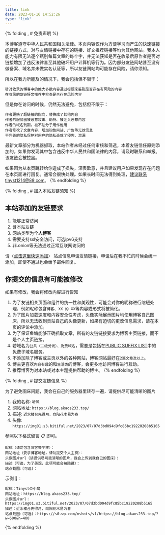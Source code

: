 ```yaml
---
title: link
date: 2023-01-16 14:52:26
type: "link"
---
```


{% folding , # 免责声明 %}


本博客遵守中华人民共和国相关法律。本页内容仅作为方便学习而产生的快速链接的链接方式，对与友情链接中存在的链接、好文推荐链接等均为其他网站。我本人能力有限无法逐个甄别每篇文章的每个字，并无法获知是否在收录后原作者是否对链接增加了违反法律甚至其他破坏用户计算机等行为。因为部分友链网站甚至没有做备案、域名并未做实名认证等，所以友链网站均可能存在风险，请你须知。

所以在我力所能及的情况下，我会包括但不限于：

    针对收录的博客中的绝大多数内容通过标题来鉴别是否存在有风险的内容
    在收录的友链好文推荐中检查是否存在风险内容

但是你在访问的时候，仍然无法避免，包括但不限于：

    作者更换了超链接的指向，替换成了其他内容
    作者的服务器被恶意攻击、劫持、被注入恶意内容
    作者的域名到期，被不法分子用作他用
    作者修改了文章内容，增加钓鱼网站、广告等无效信息
    不完善的隐私保护对用户的隐私造成了侵害、泄漏

最新文章部分为机器抓取，本站作者未经过任何审核和筛选，本着友链信任原则添加的。如果你发现其中包含违反中华人民共和国法律的内容，请及时联系和举报。该友链会被拉黑。

如果因为从本页跳转给你造成了损失，深表歉意，并且建议用户如果发现存在问题在本页面进行回复。通常会很快处理。如果长时间无法得到处理，建议联系tinyst1214@88.com。
{% endfolding %}


{% folding , # 加入本站友链须知 %}

## 本站添加的友链要求

1. 能够正常访问
2. 含本站友链
3. 网站类型为**个人博客**
4. 需要支持ssl安全访问，可选ipv6支持
5. 非.onion等无法通过正常互联网访问的

请（[点击这里快速添加](/link#post-comment)） 站点信息申请友情链接，申请后在我不忙的时候会统一添加，即使不通过也会给予邮件回复。



## 你提交的信息有可能被修改

如果有修改，我会将修改内容进行告知

1. 为了友链相关页面和组件的统一性和美观性，可能会对你的昵称进行缩短处理，例如昵称包含`博客`、`XX 的 XX`等内容或形式将被简化。
2. 为了图片加载速度和内容安全性考虑，头像实际展示图片均使用博客自己图床，所以无法收到贵站自己的头像更新，如果有迫切的更改信息需求，请在本页的评论中添加。
3. 为了保证鱼塘能够正确抓取文章，所有的友链链接要求为博客主页链接，而不是个人主页链接。
4. 若域名为`公共（二级分发）、免费域名`，需要是包括在[PUBLIC SUFFIX LIST](https://publicsuffix.org/list/public_suffix_list.dat)中的免费子域名服务。
5. 不添加除了博客或主页以外的各种网站，博客网站最好在`2篇文章及以上`。
6. 博主更喜欢`内容有趣`的和`生活类`的博客，会更多地访问博客进行互动。
7. 推荐博客为对本站或对本主题提供帮助的博主。
{% endfolding %}

{% folding , #  提交友链信息 %}

为了避免图床问题，我会在自己的服务器里转存一遍，请提供尽可能清晰的图片

1. 我的名称: `听风`
2. 网站地址: `https://blog.akaos233.top/`
3. 描述: `近水楼台先得月，向阳花木易为春`
4. 头像: `https://img01.s3.bitiful.net/2023/07/07d3bd094d9fc85bc19220208b5165`

参照以下格式留言 📋 即可。

```
昵称（请勿包含博客等字样）：
网站地址（要求博客地址，请勿提交个人主页）：
头像图片url（请提供尽可能清晰的图片，我会上传到我自己的图床）：
描述（可选，为了美观，此项可能会被隐藏）：
站点截图:(可选)：
```

示例 📢：

```
昵称：Tinystの小窝
网站地址：https://blog.akaos233.top/
头像图片url：https://img01.s3.bitiful.net/2023/07/07d3bd094d9fc85bc19220208b5165
描述：近水楼台先得月，向阳花木易为春
站点截图:(可选)：https://s0.wp.com/mshots/v1/https://blog.akaos233.top/?w=600&h=400
```
{% endfolding %}
